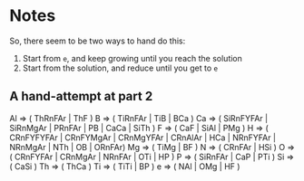 # Notes

So, there seem to be two ways to hand do this:
1. Start from `e`, and keep growing until you reach the solution
2. Start from the solution, and reduce until you get to `e`


## A hand-attempt at part 2

Al => ( ThRnFAr    | ThF       )
B  => ( TiRnFAr    | TiB       | BCa       )
Ca => ( SiRnFYFAr  | SiRnMgAr  | PRnFAr    | PB | CaCa | SiTh )
F  => ( CaF        | SiAl      | PMg       )
H  => ( CRnFYFYFAr | CRnFYMgAr | CRnMgYFAr | CRnAlAr | HCa | NRnFYFAr | NRnMgAr | NTh | OB | ORnFAr)
Mg => ( TiMg       | BF        )
N  => ( CRnFAr     | HSi       )
O  => ( CRnFYFAr   | CRnMgAr   | NRnFAr    | OTi |  HP  )
P  => ( SiRnFAr    | CaP       | PTi       )
Si => ( CaSi       )
Th => ( ThCa       )
Ti => ( TiTi       | BP )
e  => ( NAl        | OMg       | HF )